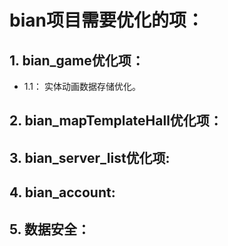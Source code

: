 # bian项目需要优化的项：


## 1. bian_game优化项：
+ 1.1： 实体动画数据存储优化。




## 2. bian_mapTemplateHall优化项：



## 3. bian_server_list优化项:



## 4. bian_account:



## 5. 数据安全：
